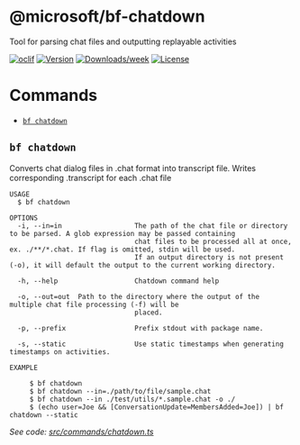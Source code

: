 @microsoft/bf-chatdown
========

Tool for parsing chat files and outputting replayable activities

[![oclif](https://img.shields.io/badge/cli-oclif-brightgreen.svg)](https://oclif.io)
[![Version](https://img.shields.io/npm/v/chatdown.svg)](https://www.npmjs.com/package/@microsoft/bf-chatdown)
[![Downloads/week](https://img.shields.io/npm/dw/chatdown.svg)](https://www.npmjs.com/package/@microsoft/bf-chatdown)
[![License](https://img.shields.io/npm/l/chatdown.svg)](https://github.com/microsoft/botframework-cli/blob/master/packages/chatdown/package.json)

# Commands
<!-- commands -->
* [`bf chatdown`](#bf-chatdown)

## `bf chatdown`

Converts chat dialog files in <filename>.chat format into transcript file. Writes corresponding <filename>.transcript for each .chat file

```
USAGE
  $ bf chatdown

OPTIONS
  -i, --in=in                  The path of the chat file or directory to be parsed. A glob expression may be passed containing 
                               chat files to be processed all at once, ex. ./**/*.chat. If flag is omitted, stdin will be used. 
                               If an output directory is not present (-o), it will default the output to the current working directory.

  -h, --help                   Chatdown command help

  -o, --out=out  Path to the directory where the output of the multiple chat file processing (-f) will be
                               placed.

  -p, --prefix                 Prefix stdout with package name.

  -s, --static                 Use static timestamps when generating timestamps on activities.

EXAMPLE

     $ bf chatdown
     $ bf chatdown --in=./path/to/file/sample.chat
     $ bf chatdown --in ./test/utils/*.sample.chat -o ./
     $ (echo user=Joe && [ConversationUpdate=MembersAdded=Joe]) | bf chatdown --static
```

_See code: [src/commands/chatdown.ts](https://github.com/Microsoft/chatdown/blob/v0.0.0/src/commands/chatdown.ts)_
<!-- commandsstop -->
